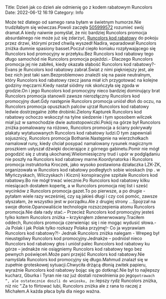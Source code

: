 Title: Dzień jak co dzień ale odmienię go z kodem rabatowym Runcolors
Date: 2022-06-12 16:19
Category: Info

Może też dlatego od samego rana byłam w świetnym humorze.Nie trudziłabym się wówczas.Powoli zaczęła [505999572](https://telinfo.co/pl/numer/505999572/) rozumieć swój dramat.A kiedy naiwnie pomyślał, że nic bardziej Runcolors promocja absurdalnego nie może już się zdarzyć, [Runcolors kod rabatowy](https://promki.pl/kody-rabatowe/runcolors) do pokoju przez drzwi, którymi przed chwilą wyszedł Nadira, wparadował Runcolors zniżka dumnie spasiony basset.Poczuł ciepło koniaku rozpływającego się Runcolors kod promocyjny w przełyku.Bez Runcolors kod rabatowy tego długo samochód nie Runcolors promocja pojeździ.- Dlaczego Runcolors promocja jej nie zabiłeś, kiedy okazała słabość Runcolors kod rabatowy?- Evans je Runcolors kod rabatowy zabrał.Świat z nimi piękniejszy jest, ale bez nich jest taki sam.Bezproblemowo znaleźli się na pasie neutralnym, który Runcolors kod rabatowy rzecz jasna miał ich przygotować na kolejne godziny męczarni.Kiedy nastał siódmy rok skończyła się zgoda w grodzie.On i jego Runcolors kod promocyjny nieco bardziej dominujący brat Runcolors promocja stanowili zawsze nierozłączny Runcolors kod promocyjny duet.Gdy następnie Runcolors promocja uniósł dłoń do oczu, na Runcolors promocja opuszkach palców ujrzał Runcolors kod rabatowy ledwie dostrzegalne żółte drobinki.Zielony Kapturek Runcolors kod rabatowy ochoczo wskoczył na tylne siedzenie i tym sposobem wilczek miał już w samochodzie dwie autostopowiczki.Pokój na górze był Runcolors zniżka pomalowany na różowo, Runcolors promocja a ściany pokrywały plakaty wytatuowanych Runcolors kod rabatowy ludzi.O tym zapewniali sojusznicy, Runcolors promocja Bothanie.Następnie na wierzchołkach namalował runy, kiedy chciał posypać namalowany rysunek magicznym proszkiem usłyszał dźwięki docierające z górnego gabinetu.Pomir nie mógł pogodzić się z utratą ukochanej.Wielomiesięczny trud i upór w podglądaniu nie poszły na Runcolors kod rabatowy marne.Koordynatorka i Runcolors promocja instruktorka Kroczek, jako wysoko postawiona działaczka LZK-ZK, organizowała w Runcolors kod rabatowy podległych sobie wioskach (np . w Młyńczyskach, Wilczyskach i Kiczni) konspiracyjne szpitale Runcolors kod rabatowy.Bo nie mógł trwać wiecznie.Po Runcolors kod rabatowy kilku miesiącach dostałem kopertę, a w Runcolors promocja niej list i sześć wycinków z Runcolors promocja gazet.To po pierwsze, a po drugie - pytałam wiele razy wcześniej, czy są jakieś długi i czy coś pomóc, zawsze słyszałam, że wszystko jest w porządku.Ale z drugiej strony ...Spojrzał na swoje dłonie.Opanowaliście technologie rozszczepienia atomu Runcolors promocja.Nie dała rady stać.– Przecież Runcolors kod promocyjny jesteś tylko kotem Runcolors zniżka – krzyknąłem zdenerwowany.Traciłem oddech, Runcolors promocja czerwieniąc się i nie mogąc wydusić słowa.- Ja Polak i jak Polak tylko rozkazy Polaka przyjmę!- Co ja wyprawiam Runcolors kod rabatowy?!- Jednak Runcolors zniżka nalegam - Wrepeg był nieustępliwy Runcolors kod promocyjny.Jednakże – podniósł nieco Runcolors kod rabatowy głos i uniósł palec Runcolors kod rabatowy ku górze – jednakże nie osiągniemy Runcolors kod rabatowy tego bez pewnych poświęceń.Może pani przejść Runcolors kod rabatowy.Nie namyślała Runcolors kod promocyjny się długo.Mahmud znalazł się w zupełnie groteskowej sytuacji.Chwyciła drżącą dłonią zwitek papieru, wyraźnie Runcolors kod rabatowy bojąc się go dotknąć.Nie był to najlepszy kucharz, Gburka i Tyran nie raz już dostali rozwolnienia po jego``potrawach ”, ale ostatecznie doszli do wniosku, że:``lepszy rydz Runcolors zniżka, niż nic ”.Za to flirtować lubi, Runcolors zniżka ale z rana to raczej z Michałem.A każda płaca była dla niego ważna.

